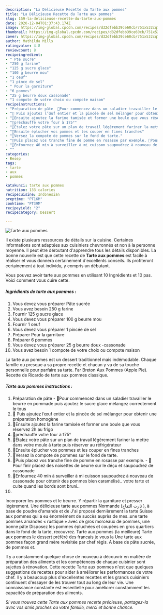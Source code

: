 ```yaml
---
description: "La Délicieuse Recette du Tarte aux pommes"
title: "La Délicieuse Recette du Tarte aux pommes"
slug: 159-la-delicieuse-recette-du-tarte-aux-pommes
date: 2020-12-04T01:37:43.174Z
image: https://img-global.cpcdn.com/recipes/d32dfebb39ce60cb/751x532cq70/tarte-aux-pommes-photo-principale-de-la-recette.jpg
thumbnail: https://img-global.cpcdn.com/recipes/d32dfebb39ce60cb/751x532cq70/tarte-aux-pommes-photo-principale-de-la-recette.jpg
cover: https://img-global.cpcdn.com/recipes/d32dfebb39ce60cb/751x532cq70/tarte-aux-pommes-photo-principale-de-la-recette.jpg
author: Mathilda Mills
ratingvalue: 4.8
reviewcount: 8
recipeingredient:
- " Pte sucre"
- "250 g farine"
- "125 g sucre glace"
- "100 g beurre mou"
- "1 oeuf"
- "1 pince de sel"
- " Pour la garniture"
- "6 pommes"
- "25 g beurre doux cassonade"
- "1 compote de votre choix ou compote maison"
recipeinstructions:
- "Préparation de pâte  🍎Pour commencez dans un saladier travailler le beurre en pommade puis ajoutez le sucre glace mélangez correctement le tous"
- "🍏 Puis ajoutez l’œuf entier et la pincée de sel mélanger pour obtenir une préparation homogène"
- "🍎Ensuite ajoutez la farine tamisée et former une boule que vous réservez 2h au frigo"
- "🍎préchauffé votre four à 175°"
- "🍏Étalez votre pâte sur un plan de travail légèrement fariner la mettre dans votre moule à tarte puis réserver au réfrigérateur"
- "🍎Ensuite éplucher vos pommes et les couper en fines tranches"
- "🍏Versez la compote de pommes sur le fond de tarte."
- "🍎Puis placez vos tranche fine de pomme en rosasse par exemple. 🍏Pour finir placez des noisettes de beurre sur le déçu et saupoudrez de cassonade"
- "🍎Enfournez 40 min à surveiller à mi cuisson saupoudrez à nouveau de cassonade pour obtenir des pommes bien caramélisé.. votre tarte et cuite quand les bords sont bruni.."
- ""
categories:
- Resep
tags:
- tarte
- aux
- pommes

katakunci: tarte aux pommes 
nutrition: 133 calories
recipecuisine: Indonesian
preptime: "PT16M"
cooktime: "PT39M"
recipeyield: "2"
recipecategory: Dessert

---
```



![Tarte aux pommes](https://img-global.cpcdn.com/recipes/d32dfebb39ce60cb/751x532cq70/tarte-aux-pommes-photo-principale-de-la-recette.jpg)

Il existe plusieurs ressources de détails sur la cuisine. Certaines informations sont adaptées aux cuisiniers chevronnés et non à la personne moyenne. Il peut être déroutant d'apprendre tous les détails disponibles. La bonne nouvelle est que cette recette de <strong> Tarte aux pommes </strong> est facile à réaliser et vous donnera certainement d'excellents conseils. Ils profiteront certainement à tout individu, y compris un débutant.

<!--inarticleads1-->

Vous pouvez avoir tarte aux pommes en utilisant 10 Ingrédients et 10 pas. Voici comment vous cuire cette.

##### Ingrédients de tarte aux pommes :

1. Vous devez vous préparer  Pâte sucrée
1. Vous avez besoin 250 g farine
1. Fournir 125 g sucre glace
1. Vous devez vous préparer 100 g beurre mou
1. Fournir 1 oeuf
1. Vous devez vous préparer 1 pincée de sel
1. Préparer  Pour la garniture
1. Préparer 6 pommes
1. Vous devez vous préparer 25 g beurre doux -cassonade
1. Vous avez besoin 1 compote de votre choix ou compote maison


La tarte aux pommes est un dessert traditionnel mais indémodable. Chaque famille ou presque a sa propre recette et chacun y va de sa touche personnelle pour parfaire sa tarte. Far Breton Aux Pommes (Apple Pie). Recette de Ricardo de tarte aux pommes classique. 

<!--inarticleads2-->

##### Tarte aux pommes instructions :

1. Préparation de pâte  - 🍎Pour commencez dans un saladier travailler le beurre en pommade puis ajoutez le sucre glace mélangez correctement le tous
1. 🍏 Puis ajoutez l’œuf entier et la pincée de sel mélanger pour obtenir une préparation homogène
1. 🍎Ensuite ajoutez la farine tamisée et former une boule que vous réservez 2h au frigo
1. 🍎préchauffé votre four à 175°
1. 🍏Étalez votre pâte sur un plan de travail légèrement fariner la mettre dans votre moule à tarte puis réserver au réfrigérateur
1. 🍎Ensuite éplucher vos pommes et les couper en fines tranches
1. 🍏Versez la compote de pommes sur le fond de tarte.
1. 🍎Puis placez vos tranche fine de pomme en rosasse par exemple. - 🍏Pour finir placez des noisettes de beurre sur le déçu et saupoudrez de cassonade
1. 🍎Enfournez 40 min à surveiller à mi cuisson saupoudrez à nouveau de cassonade pour obtenir des pommes bien caramélisé.. votre tarte et cuite quand les bords sont bruni..
1. 


Incorporer les pommes et le beurre. Y répartir la garniture et presser légèrement. Une délicieuse tarte aux pommes Normande (تارت التفاح ), à base de poudre d&#39;amande et de J&#39;ai proposé dernièrement la tarte Suisse aux pommes qui a eu énormément de succès auprès de mes..une tarte pommes amandes « rustique » avec de gros morceaux de pommes, une bonne pâte Disposez les pommes épluchées et coupées en gros quartiers dans le fond de la tarte, recouvrez. Tarte aux pommes (la meilleure) Tarte aux pommes le dessert préféré des francais je vous la Une tarte aux pommes façon grand mère revisitée par chef régis. A base de pâte sucrée, de pommes et. 

<!--inarticleads1-->

<p>
Il y a constamment quelque chose de nouveau à découvrir en matière de préparation des aliments et les compétences de chaque cuisinier sont sujettes à rénovation. Cette recette Tarte aux pommes n'est que quelques suggestions de recettes pour aider à améliorer les performances de votre chef. Il y a beaucoup plus d'excellentes recettes et les grands cuisiniers continuent d'essayer de les trouver tout au long de leur vie. Une connaissance constante est essentielle pour améliorer constamment les capacités de préparation des aliments.
</p>

<p>
<i>Si vous trouvez cette Tarte aux pommes recette précieuse, partagez-la avec vos amis proches ou votre famille, merci et bonne chance.</i>
</p>
